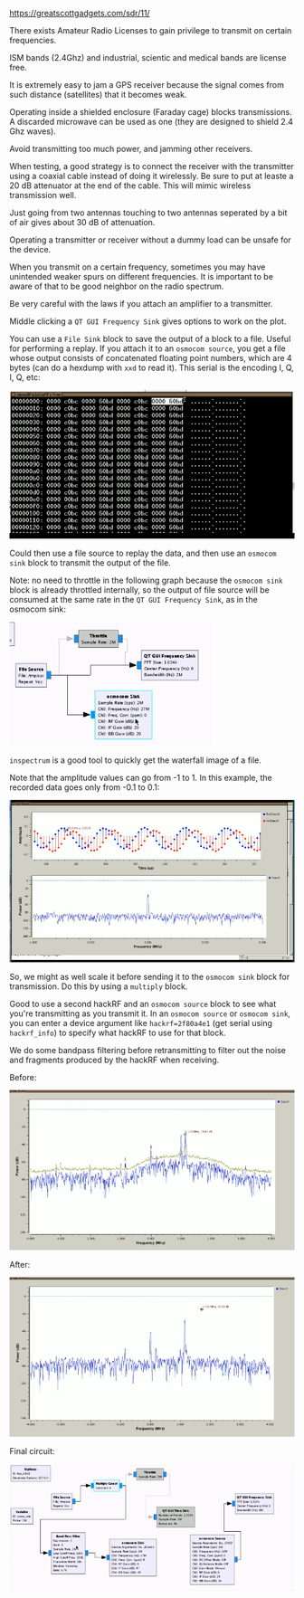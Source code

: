 
https://greatscottgadgets.com/sdr/11/

There exists Amateur Radio Licenses to gain privilege to transmit on certain frequencies.

ISM bands (2.4Ghz) and industrial, scientic and medical bands are license free.

It is extremely easy to jam a GPS receiver because the signal comes from such distance (satellites) that it becomes weak.

Operating inside a shielded enclosure (Faraday cage) blocks transmissions. A discarded microwave can be used as one (they are designed to shield 2.4 Ghz waves).

Avoid transmitting too much power, and jamming other receivers.

When testing, a good strategy is to connect the receiver with the transmitter using a coaxial cable instead of doing it wirelessly. Be sure to put at leaste a 20 dB attenuator at the end of the cable. This will mimic wireless transmission well.

Just going from two antennas touching to two antennas seperated by a bit of air gives about 30 dB of attenuation.

Operating a transmitter or receiver without a dummy load can be unsafe for the device.

When you transmit on a certain frequency, sometimes you may have unintended weaker spurs on different frequencies. It is important to be aware of that to be good neighbor on the radio spectrum.

Be very careful with the laws if you attach an amplifier to a transmitter.

Middle clicking a `QT GUI Frequency Sink` gives options to work on the plot.

You can use a `File Sink` block to save the output of a block to a file. Useful for performing a replay. If you attach it to an `osmocom source`, you get a file whose output consists of concatenated floating point numbers, which are 4 bytes (can do a hexdump with `xxd` to read it). This serial is the encoding I, Q, I, Q, etc:

![fileencoding](fileencoding.png)

Could then use a file source to replay the data, and then use an `osmocom sink` block to transmit the output of the file.

Note: no need to throttle in the following graph because the `osmocom sink` block is already throttled internally, so the output of file source will be consumed at the same rate in the `QT GUI Frequency Sink`, as in the osmocom sink:

![pic](pic.png)

`inspectrum` is a good tool to quickly get the waterfall image of a file.

Note that the amplitude values can go from -1 to 1. In this example, the recorded data goes only from -0.1 to 0.1:

![replay2](replay2.png)

So, we might as well scale it before sending it to the `osmocom sink` block for transmission. Do this by using a `multiply` block.

Good to use a second hackRF and an `osmocom source` block to see what you're transmitting as you transmit it. In an `osmocom source` or `osmocom sink`, you can enter a device argument like `hackrf=2f80a4e1` (get serial using `hackrf_info`) to specify what hackRF to use for that block.

We do some bandpass filtering before retransmitting to filter out the noise and fragments produced by the hackRF when receiving.

Before:

![before](before.png)

After:

![after](after.png)

Final circuit:

![circuit](circuit.png)
